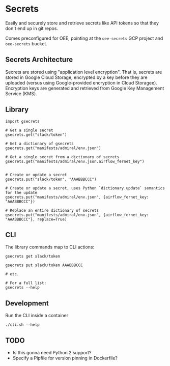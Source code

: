 Secrets
===

Easily and securely store and retrieve secrets like API tokens so that they don't end up in git repos.

Comes preconfigured for OEE, pointing at the `oee-secrets` GCP project and `oee-secrets` bucket.

Secrets Architecture
---

Secrets are stored using "application level encryption". That is, secrets are stored in Google Cloud Storage, encrypted by a key before they are uploaded (versus using Google-provided encryption in Cloud Storagee). Encryption keys are generated and retrieved from Google Key Management Service (KMS).

Library
---

```
import gsecrets

# Get a single secret
gsecrets.get("slack/token")

# Get a dictionary of gsecrets 
gsecrets.get("manifests/admiral/env.json")

# Get a single secret from a dictionary of secrets 
gsecrets.get("manifests/admiral/env.json.airflow_fernet_key")


# Create or update a secret
gsecrets.put("slack/token", "AAABBBCCC")

# Create or update a secret, uses Python `dictionary.update` semantics for the update
gsecrets.put("manifests/admiral/env.json", {airflow_fernet_key: "AAABBBCCC"})

# Replace an entire dictionary of secrets
gsecrets.put("manifests/admiral/env.json", {airflow_fernet_key: "AAABBBCCC"}, replace=True)
```

CLI
---

The library commands map to CLI actions:

```
gsecrets get slack/token

gsecrets put slack/token AAABBBCCC

# etc.

# For a full list:
gsecrets --help
```

Development
---

Run the CLI inside a container

```
./cli.sh --help
```

TODO
---

* Is this gonna need Python 2 support?
* Specify a Pipfile for version pinning in Dockerfile?


